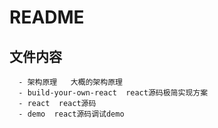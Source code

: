 # README

## 文件内容

      - 架构原理   大概的架构原理
      - build-your-own-react  react源码极简实现方案
      - react  react源码
      - demo  react源码调试demo
